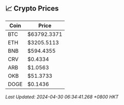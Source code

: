 ## 📈 Crypto Prices

| Coin | Price |
| ---- | ----- |
| BTC | $63792.3371 |
| ETH | $3205.5113 |
| BNB | $594.4355 |
| CRV | $0.4334 |
| ARB | $1.0563 |
| OKB | $51.3733 |
| DOGE | $0.1436 |

_Last Updated: 2024-04-30 06:34:41.268 +0800 HKT_